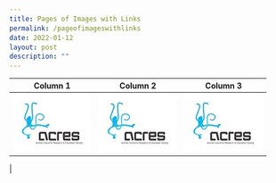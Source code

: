 ```yaml
---
title: Pages of Images with Links
permalink: /pageofimageswithlinks
date: 2022-01-12
layout: post
description: ""
---
```

| Column 1 | Column 2 | Column 3 |
| -------- | -------- | -------- |
| ![Alt text for image on Isomer site](/images/ACRES%20image.jpg)    | ![Alt text for image on Isomer site](/images/ACRES%20image.jpg)    | [![Alt text for image on Isomer site](/images/ACRES%20image.jpg)](www.nparks.gov.sg)
|